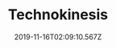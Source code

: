 ---
title: Technokinesis
artist: Meganeko
date: 2019-11-16T02:09:10.567Z
cover: a0728836461_16.jpg
styles:
  - Electronic
  - Electronica
  - Chiptunes
links:
  spotify: https://play.spotify.com/album/5gbx19kacvI2h0bA2Olvxw
  youtube: https://music.youtube.com/watch?v=seK16yzJNsA
  applemusic: https://itunes.apple.com/us/album/technokinesis-ep/1135773955?uo=4
  soundcloud: ""
  bandcamp: https://meganeko.bandcamp.com/album/technokinesis
  googleplay: https://play.google.com/music/m/Bjhjrmvoa3v4chhi6oqazbxziru?signup_if_needed=1
  deezer: https://www.deezer.com/album/13612729
---